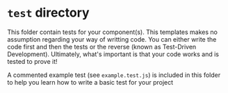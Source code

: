 # `test` directory

This folder contain tests for your component(s). This templates makes no assumption regarding your way of writting code. You can either write the code first and then the tests or the reverse (known as Test-Driven Development). Ultimately, what's important is that your code works and is tested to prove it!

A commented example test (see `example.test.js`) is included in this folder to help you learn how to write a basic test for your project
